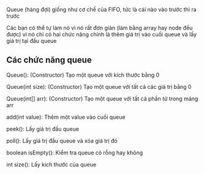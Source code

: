 Queue (hàng đợi) giống như cơ chế của FIFO, tức là cái nào vào trước thì ra trước

Các bạn có thể tự làm nó vì nó rất đơn giản (làm bằng array hay node đều được) vì nó chỉ có hai chức năng chính là 
thêm giá trị vào cuối queue và lấy giá trị tại đầu queue

Các chức năng queue
---

Queue(): (Constructor) Tạo một queue với kích thước bằng 0

Queue(int size): (Constructor) Tạo một queue với tất cả các giá trị bằng 0

Queue(int[] arr): (Constructor) Tạo một queue với tất cả phần tử trong mảng arr

add(int value): Thêm một value vào cuối queue

peek(): Lấy giá trị đầu queue

poll(): Lấy giá trị đầu queue và xóa giá trị đó

boolean isEmpty(): Kiểm tra queue có rỗng hay không

int size(): Lấy kích thước của queue

